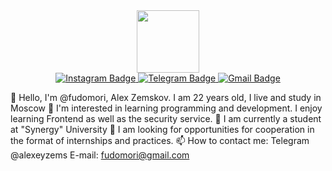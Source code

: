 <div id="header" align="center">
  <img src="https://media.giphy.com/media/cUAGuLiEcTBwRfkAQq/giphy.gif" width=100>

  <div class="bages">
    <a href="https://www.instagram.com/lexazem">
      <img src="https://img.shields.io/badge/Instagram-blue?logo=Instagram" alt="Instagram Badge">
   </a>

   <a href="https://t.me/alexeyzems">
      <img src="https://img.shields.io/badge/Telegram-red?logo=telegram" alt="Telegram Badge">
   </a>

   <a href="mailto:alexeyzemsk@gmail.com">
    <img src="https://img.shields.io/badge/Gmail-blue?logo=gmail" alt="Gmail Badge">
   </a>
     
</div>
<img src="https://komarev.com/ghpvc/?username=fudomori&style=flat-square&color=blue" alt=""/>
</div>




👋 Hello, I'm @fudomori, Alex Zemskov. I am 22 years old, I live and study in Moscow
👀 I'm interested in learning programming and development. I enjoy learning Frontend as well as the security service.
🌱 I am currently a student at "Synergy" University
💞️ I am looking for opportunities for cooperation in the format of internships and practices.
📫 How to contact me:
Telegram @alexeyzems
E-mail: fudomori@gmail.com
